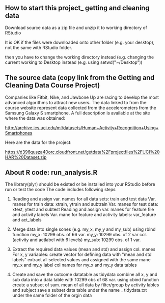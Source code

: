 ## How to start this project_ getting and cleaning data
Download source data as a zip file and unzip it to working directory of RStudio 

It is OK if the files were downloaded onto other folder (e.g. your desktop), not the same with RStudio folder. 

then you have to change the working directory instead (e.g. changing the current working to Desktop instead (e.g. using setwd("~/Desktop"))


## The source data (copy link from the Getting and Cleaning Data Course Project)
Companies like Fitbit, Nike, and Jawbone Up are racing to develop the most advanced algorithms to attract new users. The data linked to from the course website represent data collected from the accelerometers from the Samsung Galaxy S smartphone. A full description is available at the site where the data was obtained:

http://archive.ics.uci.edu/ml/datasets/Human+Activity+Recognition+Using+Smartphones

Here are the data for the project:

https://d396qusza40orc.cloudfront.net/getdata%2Fprojectfiles%2FUCI%20HAR%20Dataset.zip

## About R code: run_analysis.R
The library(plyr) should be existed or be installed into your RStudio before run or test the code
The code includes following steps
  1. Reading and assign var. names for all data sets: train and test data
  Var. manes for train data: xtrain, ytrain and subtrain
  Var. manes for test data: xtest, ytest and subtest
    Reading and assign var. manes for feature file and activity labels
  Var. mane for feature and activity labels: var_feature and act_labels
  2. Merge data into single sones (e.g. my_x, my_y and my_sub) using rbind function
    my_x: 10299 obs. of 66 var. 
    my_y: 10299 obs. of 2 var col. (activity and actlabel with 6 levels)
    my_sub: 10299 obs. of 1 var.
    
  3. Extract the required data values (mean and std) and assign col. manes 
    For x, y variables:
      create vector for defining data with "mean and std labels"
      extract all selected values and assigned with the same mane my_x and my_y
      label col names for my_x and my_y data tables 
   4. Create and save the outcome datatable as tidydata
   combine all x, y and sub data into a data table with 10299 obs of 68 var. using cbind function
   create a subset of sum. mean of  all data by filter/group by activity lables and subject
   save a subset data table under the name _ tidydata.txt under the same folder of the orgin data
   
      
